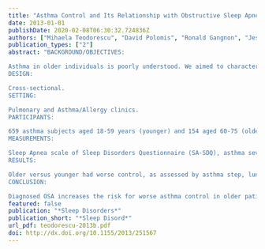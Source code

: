 ```yaml
---
title: "Asthma Control and Its Relationship with Obstructive Sleep Apnea (OSA) in Older Adults"
date: 2013-01-01
publishDate: 2020-02-08T06:30:32.724836Z
authors: ["Mihaela Teodorescu", "David Polomis", "Ronald Gangnon", "Jessica Fedie", "Flavia Consens", "Ron Chervin", "Mihai Teodorescu"]
publication_types: ["2"]
abstract: "BACKGROUND/OBJECTIVES:

Asthma in older individuals is poorly understood. We aimed to characterize the older asthma phenotype and test its association with obstructive sleep apnea (OSA).
DESIGN:

Cross-sectional.
SETTING:

Pulmonary and Asthma/Allergy clinics.
PARTICIPANTS:

659 asthma subjects aged 18-59 years (younger) and 154 aged 60-75 (older).
MEASUREMENTS:

Sleep Apnea scale of Sleep Disorders Questionnaire (SA-SDQ), asthma severity step (1-4, severe if step 3 or 4), established OSA diagnosis, continuous positive airway pressure (CPAP) use, and comorbidities.
RESULTS:

Older versus younger had worse control, as assessed by asthma step, lung function, and inhaled corticosteroid use. Among older subjects, after controlling for known asthma aggravators, OSA diagnosis was the only factor robustly associated with severe asthma: on average, OSA was associated with nearly 7 times greater likelihood of severe asthma in an older individual (OR = 6.67). This relationship was of greater magnitude than in younger subjects (OR = 2.16). CPAP use attenuated the likelihood of severe asthma in older subjects by 91% (P = 0.005), much more than in the younger asthmatics.
CONCLUSION:

Diagnosed OSA increases the risk for worse asthma control in older patients, while CPAP therapy may have greater impact on asthma outcomes. Unrecognized OSA may be a reason for poor asthma control, particularly among older patients."
featured: false
publication: "*Sleep Disorders*"
publication_short: "*Sleep Disord*"
url_pdf: teodorescu-2013b.pdf
doi: http://dx.doi.org/10.1155/2013/251567
---
```


